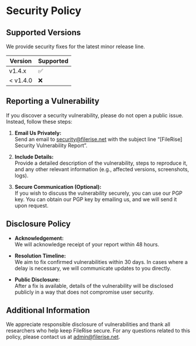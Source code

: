 # Security Policy

## Supported Versions

We provide security fixes for the latest minor release line.

| Version     | Supported |
|------------|-----------|
| v1.4.x     | ✅        |
| < v1.4.0   | ❌        |

## Reporting a Vulnerability

If you discover a security vulnerability, please do not open a public issue. Instead, follow these steps:

1. **Email Us Privately:**  
   Send an email to [security@filerise.net](mailto:security@filerise.net) with the subject line “[FileRise] Security Vulnerability Report”.

2. **Include Details:**  
   Provide a detailed description of the vulnerability, steps to reproduce it, and any other relevant information (e.g., affected versions, screenshots, logs).

3. **Secure Communication (Optional):**  
   If you wish to discuss the vulnerability securely, you can use our PGP key. You can obtain our PGP key by emailing us, and we will send it upon request.

## Disclosure Policy

- **Acknowledgement:**  
  We will acknowledge receipt of your report within 48 hours.
  
- **Resolution Timeline:**  
  We aim to fix confirmed vulnerabilities within 30 days. In cases where a delay is necessary, we will communicate updates to you directly.

- **Public Disclosure:**  
  After a fix is available, details of the vulnerability will be disclosed publicly in a way that does not compromise user security.

## Additional Information

We appreciate responsible disclosure of vulnerabilities and thank all researchers who help keep FileRise secure. For any questions related to this policy, please contact us at [admin@filerise.net](mailto:admin@filerise.net).
